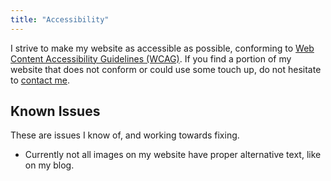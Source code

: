 ```yaml
---
title: "Accessibility"
---
```


I strive to make my website as accessible as possible, conforming to [Web Content Accessibility Guidelines (WCAG)](https://www.w3.org/WAI/standards-guidelines/wcag/). If you find a portion of my website that does not conform or could use some touch up, do not hesitate to [contact me](/contact).

## Known Issues

These are issues I know of, and working towards fixing.

* Currently not all images on my website have proper alternative text, like on my blog.

